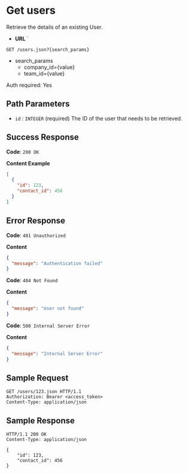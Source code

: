 # Get users

Retrieve the details of an existing User.

- **URL** `

`GET /users.json?{search_params}`

- search_params
    - company_id={value}
    - team_id={value}

Auth required: Yes


## Path Parameters

- `id` : `INTEGER` (required)
  The ID of the user that needs to be retrieved.

## Success Response

**Code**: `200 OK`

**Content Example**

```json
[
  {
    "id": 123,
    "contact_id": 456
  }
]
```

## Error Response

**Code**: `401 Unauthorized`

**Content**

```json
{
  "message": "Authentication failed"
}
```

**Code**: `404 Not Found`

**Content**

```json
{
  "message": "User not found"
}
```

**Code**: `500 Internal Server Error`

**Content**

```json
{
  "message": "Internal Server Error"
}
```

## Sample Request

```http
GET /users/123.json HTTP/1.1
Authorization: Bearer <access_token>
Content-Type: application/json
```

## Sample Response

```http
HTTP/1.1 200 OK
Content-Type: application/json

{
    "id": 123,
    "contact_id": 456
}
```
